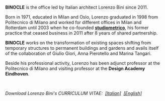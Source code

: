 **BINOCLE** is the office led by Italian architect Lorenzo Bini since 2011.  

Born in 1971, educated in Milan and Oslo, Lorenzo graduated in 1998 from Politecnico di Milano and worked for different offices in Milan and Rotterdam until 2003 when he co-founded **[studiometrico](http://www.studiometrico.com/)**, his former practice that ceased business in 2011 after 8 years of shared partnership.  

**BINOCLE** works on the transformation of existing spaces shifting from temporary structures to permanent buildings and gardens and avails itself of the collaboration of Giulio Giori, Anna Pierotello and Marina Tangari.  

Beside his professional activity, Lorenzo has been adjunct professor at the Politecnico di Milano and visiting professor at the **Design Academy Eindhoven**.  

<br/>

_Download Lorenzo Bini's CURRICULUM VITAE:&nbsp; [[Italian]](/assets/pdf/LOREBINI-CV-IT.pdf)&nbsp; [[English]](/assets//pdf/LOREBINI-CV-EN.pdf)_
